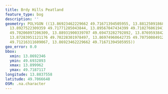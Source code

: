 ```yaml
---
title: Brdy Hills Peatland
feature_type: bog
description: ''
geometry: POLYGON ((13.86923462229662 49.71671394505955, 13.88125091868163 49.71871173526967,
  13.8927522309359 49.71771285043844, 13.89567047434399 49.71027606194168, 13.89996200876708
  49.70206097206309, 13.88931900339707 49.69473282792892, 13.87695938425854 49.69328927532167,
  13.87283951121176 49.70228301978497, 13.86974960642735 49.70750084912523, 13.87060791331161
  49.71216311609067, 13.86923462229662 49.71671394505955))
geo_error: 0.0
bbox:
  xmin: 13.8692346
  ymin: 49.6932893
  xmax: 13.899962
  ymax: 49.7187117
longitude: 13.8837558
latitude: 49.7066648
OSM: .na.character
---
```

